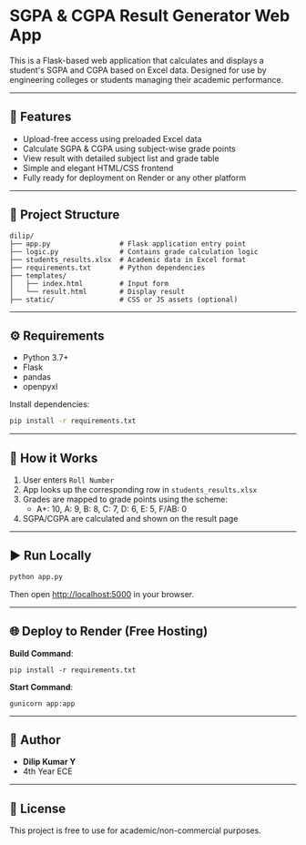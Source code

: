 
# SGPA & CGPA Result Generator Web App

This is a Flask-based web application that calculates and displays a student's SGPA and CGPA based on Excel data. Designed for use by engineering colleges or students managing their academic performance.

---

## 🚀 Features

- Upload-free access using preloaded Excel data
- Calculate SGPA & CGPA using subject-wise grade points
- View result with detailed subject list and grade table
- Simple and elegant HTML/CSS frontend
- Fully ready for deployment on Render or any other platform

---

## 📁 Project Structure

```
dilip/
├── app.py                 # Flask application entry point
├── logic.py               # Contains grade calculation logic
├── students_results.xlsx  # Academic data in Excel format
├── requirements.txt       # Python dependencies
├── templates/
│   ├── index.html         # Input form
│   └── result.html        # Display result
├── static/                # CSS or JS assets (optional)
```

---

## ⚙️ Requirements

- Python 3.7+
- Flask
- pandas
- openpyxl

Install dependencies:

```bash
pip install -r requirements.txt
```

---

## 🧠 How it Works

1. User enters `Roll Number`
2. App looks up the corresponding row in `students_results.xlsx`
3. Grades are mapped to grade points using the scheme:
    - A+: 10, A: 9, B: 8, C: 7, D: 6, E: 5, F/AB: 0
4. SGPA/CGPA are calculated and shown on the result page

---

## ▶️ Run Locally

```bash
python app.py
```

Then open [http://localhost:5000](http://localhost:5000) in your browser.

---

## 🌐 Deploy to Render (Free Hosting)

**Build Command**:
```
pip install -r requirements.txt
```

**Start Command**:
```
gunicorn app:app
```

---

## 👤 Author

- **Dilip Kumar Y**
- 4th Year ECE

---

## 📜 License

This project is free to use for academic/non-commercial purposes.
